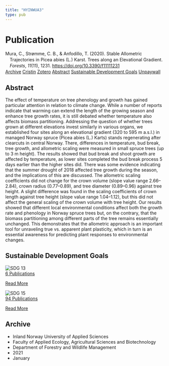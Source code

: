 ```yaml
---
title: "HYINWUA3"
type: pub
---
```

<h1>Publication</h1>
<article id="csl-bib-container-HYINWUA3" class="csl-bib-container">
  <div class="csl-bib-body" style="line-height: 1.35; padding-left: 1em; text-indent:-1em;">
  <div class="csl-entry">Mura, C., Str&#xF8;mme, C. B., &amp; Anfodillo, T. (2020). Stable Allometric Trajectories in Picea abies (L.) Karst. Trees along an Elevational Gradient. <i>Forests</i>, <i>11</i>(11), 1231. <a href="https://doi.org/10.3390/f11111231">https://doi.org/10.3390/f11111231</a></div>
</div>
  <div class="csl-bib-buttons">
    <a href="#taxonomy-article-HYINWUA3" class="csl-bib-button">Archive</a>
    <a href="https://app.cristin.no/results/show.jsf?id=1864736" alt="Cristin URL" class="csl-bib-button">Cristin</a>
    <a href="http://zotero.org/groups/5402882/items/HYINWUA3" alt="Zotero URL" class="csl-bib-button">Zotero</a>
    <a href="#abstract-article-HYINWUA3" class="csl-bib-button">Abstract</a>
    <a href="#sdg-article-HYINWUA3" class="csl-bib-button">Sustainable Development Goals</a>
    <a href="https://www.mdpi.com/1999-4907/11/11/1231/pdf?version=1606132076" class="csl-bib-button">Unpaywall</a>
  </div>
  <div id="csl-bib-meta-container-HYINWUA3"></div>
</article>
<div id="csl-bib-meta-HYINWUA3" class="csl-bib-meta">
  <article id="abstract-article-HYINWUA3" class="abstract-article">
    <h1>Abstract</h1>
    The effect of temperature on tree phenology and growth has gained particular attention in relation to climate change. While a number of reports indicate that warming can extend the length of the growing season and enhance tree growth rates, it is still debated whether temperature also affects biomass partitioning. Addressing the question of whether trees grown at different elevations invest similarly in various organs, we established four sites along an elevational gradient (320 to 595 m a.s.l.) in managed Norway spruce (Picea abies (L.) Karts) stands regenerating after clearcuts in central Norway. There, differences in temperature, bud break, tree growth, and allometric scaling were measured in small spruce trees (up to 3 m height). The results showed that bud break and shoot growth are affected by temperature, as lower sites completed the bud break process 5 days earlier than the higher sites did. There was some evidence indicating that the summer drought of 2018 affected tree growth during the season, and the implications of this are discussed. The allometric scaling coefficients did not change for the crown volume (slope value range 2.66–2.84), crown radius (0.77–0.89), and tree diameter (0.89–0.96) against tree height. A slight difference was found in the scaling coefficients of crown length against tree height (slope value range 1.04–1.12), but this did not affect the general scaling of the crown volume with tree height. Our results showed that different local environmental conditions affect both the growth rate and phenology in Norway spruce trees but, on the contrary, that the biomass partitioning among different parts of the tree remains essentially unchanged. This demonstrates that the allometric approach is an important tool for unraveling true vs. apparent plant plasticity, which in turn is an essential awareness for predicting plant responses to environmental changes.
  </article>
  <article id="sdg-article-HYINWUA3" class="sdg-article">
    <h1>Sustainable Development Goals</h1>
    <div class="sdg-container"><div id="sdg13" class="sdg"> <img src="{{< params subfolder >}}images/sdg/sdg13_en.png" class="image" alt="SDG 13"> <div class="sdg-overlay"> <a href="{{< params subfolder >}}en/archive/?sdg=13#archive" class="sdg-publication-count"><span>6</span> Publications</a> <p><a href="https://sdgs.un.org/goals/goal13" class="sdg-read-more">Read More</a></p> </div> </div> <div id="sdg15" class="sdg"> <img src="{{< params subfolder >}}images/sdg/sdg15_en.png" class="image" alt="SDG 15"> <div class="sdg-overlay"> <a href="{{< params subfolder >}}en/archive/?sdg=15#archive" class="sdg-publication-count"><span>94</span> Publications</a> <p><a href="https://sdgs.un.org/goals/goal15" class="sdg-read-more">Read More</a></p> </div> </div></div>
  </article>
  <article id="taxonomy-article-HYINWUA3" class="taxonomy-article">
    <h1>Archive</h1>
    <ul>
      <li>Inland Norway University of Applied Sciences</li>
      <li>Faculty of Applied Ecology, Agricultural Sciences and Biotechnology</li>
      <li>Department of Forestry and Wildlife Management</li>
      <li>2021</li>
      <li>January</li>
    </ul>
  </article>
</div>
